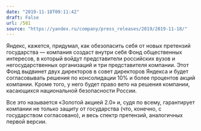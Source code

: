 ```yaml
---
date: "2019-11-18T09:11:42"
draft: False
url: /581
source: "https://yandex.ru/company/press_releases/2019/2019-11-18/"
---
```


Яндекс, кажется, придумал, как обезопасить себя от новых претензий государства — компания создаст внутри себя Фонд общественных интересов, в который войдут представители российских вузов и негосударственных организаций и три представителя компании. Этот Фонд выдвинет двух директоров в совет директоров Яндекса и будет согласовывать решения по консолидации 10% и более процентов акций компании. Кроме того, у него будет право вето на решения компании, касающихся национальной безопасности России.

Все это называется «Золотой акцией 2.0» и, судя по всему, гарантирует компании не только защиту от государства (что, конечно, с государством согласовано), и весь спектр претензий, аналогичных первой версии.
